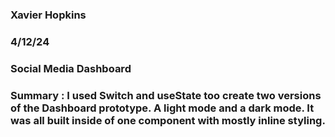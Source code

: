 ### Xavier Hopkins

###  4/12/24

### Social Media Dashboard

### Summary : I used Switch and useState too create two versions of the Dashboard prototype. A light mode and a dark mode. It was all  built inside of one component with mostly inline styling.